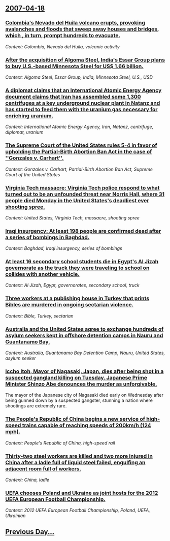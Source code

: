 ## [2007-04-18](/news/2007/04/18/index.md)

### [ Colombia's Nevado del Huila volcano erupts, provoking avalanches and floods that sweep away houses and bridges, which , in turn, prompt hundreds to evacuate. ](/news/2007/04/18/colombia-s-nevado-del-huila-volcano-erupts-provoking-avalanches-and-floods-that-sweep-away-houses-and-bridges-which-in-turn-prompt-hun.md)
_Context: Colombia, Nevado del Huila, volcanic activity_

### [ After the acquisition of Algoma Steel, India's Essar Group plans to buy U.S.-based Minnesota Steel for US$ 1.66 billion. ](/news/2007/04/18/after-the-acquisition-of-algoma-steel-india-s-essar-group-plans-to-buy-u-s-based-minnesota-steel-for-us-1-66-billion.md)
_Context: Algoma Steel, Essar Group, India, Minnesota Steel, U.S., USD_

### [ A diplomat claims that an International Atomic Energy Agency document claims that Iran has assembled some 1,300 centrifuges at a key underground nuclear plant in Natanz and has started to feed them with the uranium gas necessary for enriching uranium. ](/news/2007/04/18/a-diplomat-claims-that-an-international-atomic-energy-agency-document-claims-that-iran-has-assembled-some-1-300-centrifuges-at-a-key-underg.md)
_Context: International Atomic Energy Agency, Iran, Natanz, centrifuge, diplomat, uranium_

### [ The Supreme Court of the United States rules 5-4 in favor of upholding the Partial-Birth Abortion Ban Act in the case of ''Gonzales v. Carhart''. ](/news/2007/04/18/the-supreme-court-of-the-united-states-rules-5-4-in-favor-of-upholding-the-partial-birth-abortion-ban-act-in-the-case-of-gonzales-v-carh.md)
_Context: Gonzales v. Carhart, Partial-Birth Abortion Ban Act, Supreme Court of the United States_

### [ Virginia Tech massacre: Virginia Tech police respond to what turned out to be an unfounded threat near Norris Hall, where 31 people died Monday in the United States's deadliest ever shooting spree. ](/news/2007/04/18/virginia-tech-massacre-p-virginia-tech-police-respond-to-what-turned-out-to-be-an-unfounded-threat-near-norris-hall-where-31-people-died-m.md)
_Context: United States, Virginia Tech, massacre, shooting spree_

### [ Iraqi insurgency: At least 198 people are confirmed dead after a series of bombings in Baghdad. ](/news/2007/04/18/iraqi-insurgency-p-at-least-198-people-are-confirmed-dead-after-a-series-of-bombings-in-baghdad.md)
_Context: Baghdad, Iraqi insurgency, series of bombings_

### [ At least 16 secondary school students die in Egypt's Al Jizah governorate as the truck they were traveling to school on collides with another vehicle. ](/news/2007/04/18/at-least-16-secondary-school-students-die-in-egypt-s-al-jizah-governorate-as-the-truck-they-were-traveling-to-school-on-collides-with-anoth.md)
_Context: Al Jizah, Egypt, governorates, secondary school, truck_

### [ Three workers at a publishing house in Turkey that prints Bibles are murdered in ongoing sectarian violence. ](/news/2007/04/18/three-workers-at-a-publishing-house-in-turkey-that-prints-bibles-are-murdered-in-ongoing-sectarian-violence.md)
_Context: Bible, Turkey, sectarian_

### [ Australia and the United States agree to exchange hundreds of asylum seekers kept in offshore detention camps in Nauru and Guantanamo Bay. ](/news/2007/04/18/australia-and-the-united-states-agree-to-exchange-hundreds-of-asylum-seekers-kept-in-offshore-detention-camps-in-nauru-and-guantanamo-bay.md)
_Context: Australia, Guantanamo Bay Detention Camp, Nauru, United States, asylum seeker_

### [ Iccho Itoh, Mayor of Nagasaki, Japan, dies after being shot in a suspected gangland killing on Tuesday. Japanese Prime Minister Shinzo Abe denounces the murder as unforgivable. ](/news/2007/04/18/iccho-itoh-mayor-of-nagasaki-japan-dies-after-being-shot-in-a-suspected-gangland-killing-on-tuesday-japanese-prime-minister-shinzo-abe.md)
The mayor of the Japanese city of Nagasaki died early on Wednesday after being gunned down by a suspected gangster, stunning a nation where shootings are extremely rare.

### [ The People's Republic of China begins a new service of high-speed trains capable of reaching speeds of 200km/h (124 mph). ](/news/2007/04/18/the-people-s-republic-of-china-begins-a-new-service-of-high-speed-trains-capable-of-reaching-speeds-of-200km-h-124-mph.md)
_Context: People's Republic of China, high-speed rail_

### [ Thirty-two steel workers are killed and two more injured in China after a ladle full of liquid steel failed, engulfing an adjacent room full of workers. ](/news/2007/04/18/thirty-two-steel-workers-are-killed-and-two-more-injured-in-china-after-a-ladle-full-of-liquid-steel-failed-engulfing-an-adjacent-room-ful.md)
_Context: China, ladle_

### [ UEFA chooses Poland and Ukraine as joint hosts for the 2012 UEFA European Football Championship. ](/news/2007/04/18/uefa-chooses-poland-and-ukraine-as-joint-hosts-for-the-2012-uefa-european-football-championship.md)
_Context: 2012 UEFA European Football Championship, Poland, UEFA, Ukrainian_

## [Previous Day...](/news/2007/04/17/index.md)

